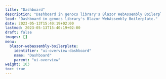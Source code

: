 ```yaml
---
title: "Dashboard"
description: "Dashboard in genocs library's Blazor WebAssembly Boilerplate."
lead: "Dashboard in genocs library's Blazor WebAssembly Boilerplate."
date: 2023-05-13T15:40:19+02:00
lastmod: 2023-05-13T15:40:19+02:00
draft: false
images: []
menu:
  blazor-webassembly-boilerplate:
    identifier: "ui-overview-dashboard"
    name: "Dashboard"
    parent: "ui-overview"
weight: 103
toc: true
---
```



